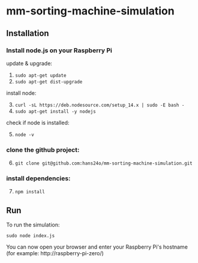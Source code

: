 # mm-sorting-machine-simulation


## Installation

### Install node.js on your Raspberry Pi

update & upgrade:

1. `sudo apt-get update`
2. `sudo apt-get dist-upgrade`

install node:

3. `curl -sL https://deb.nodesource.com/setup_14.x | sudo -E bash -`
4. `sudo apt-get install -y nodejs`

check if node is installed:

5. `node -v`

### clone the github project:

6. `git clone git@github.com:hans24o/mm-sorting-machine-simulation.git`

### install dependencies:

7. `npm install`

## Run

To run the simulation:

`sudo node index.js`

You can now open your browser and enter your Raspberry Pi's hostname (for example: http://raspberry-pi-zero/)

